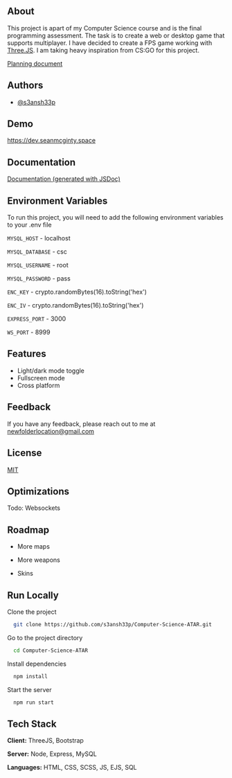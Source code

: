## About

This project is apart of my Computer Science course and is the final programming assessment.
The task is to create a web or desktop game that supports multiplayer.
I have decided to create a FPS game working with [Three.JS](https://github.com/mrdoob/three.js).
I am taking heavy inspiration from CS:GO for this project.

[Planning document](https://docs.google.com/document/d/1TK5HlipziA2nSvrkaUz8Xi36uU8StKVAvU3BXdNLBgE/)


## Authors

- [@s3ansh33p](https://www.github.com/s3ansh33p)

  
## Demo

https://dev.seanmcginty.space

  
## Documentation

[Documentation (generated with JSDoc)](https://dev.seanmcginty.space/docs)

  
## Environment Variables

To run this project, you will need to add the following environment variables to your .env file

`MYSQL_HOST` - localhost

`MYSQL_DATABASE` - csc

`MYSQL_USERNAME` - root

`MYSQL_PASSWORD` - pass

`ENC_KEY` - crypto.randomBytes(16).toString('hex')

`ENC_IV` - crypto.randomBytes(16).toString('hex')

`EXPRESS_PORT` - 3000

`WS_PORT` - 8999


  
## Features

- Light/dark mode toggle
- Fullscreen mode
- Cross platform

  
## Feedback

If you have any feedback, please reach out to me at newfolderlocation@gmail.com

  
## License

[MIT](https://choosealicense.com/licenses/mit/)

## Optimizations

Todo: Websockets
## Roadmap

- More maps

- More weapons

- Skins

  
## Run Locally

Clone the project

```bash
  git clone https://github.com/s3ansh33p/Computer-Science-ATAR.git
```

Go to the project directory

```bash
  cd Computer-Science-ATAR
```

Install dependencies

```bash
  npm install
```

Start the server

```bash
  npm run start
```

  
## Tech Stack

**Client:** ThreeJS, Bootstrap

**Server:** Node, Express, MySQL

**Languages:** HTML, CSS, SCSS, JS, EJS, SQL
